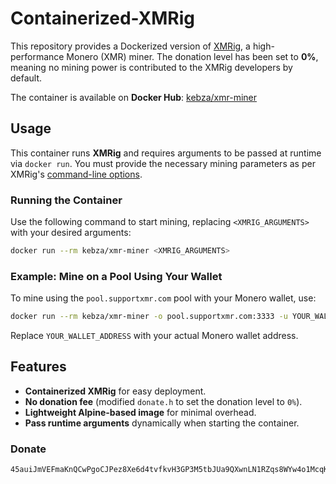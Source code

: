 # Containerized-XMRig

This repository provides a Dockerized version of [XMRig](https://github.com/xmrig/xmrig), a high-performance Monero (XMR) miner. The donation level has been set to **0%**, meaning no mining power is contributed to the XMRig developers by default.

The container is available on **Docker Hub**: [kebza/xmr-miner](https://hub.docker.com/repository/docker/kebza/xmr-miner)

## Usage
This container runs **XMRig** and requires arguments to be passed at runtime via `docker run`. You must provide the necessary mining parameters as per XMRig's [command-line options](https://xmrig.com/docs/miner/command-line-options).

### Running the Container
Use the following command to start mining, replacing `<XMRIG_ARGUMENTS>` with your desired arguments:

```bash
docker run --rm kebza/xmr-miner <XMRIG_ARGUMENTS>
```

### Example: Mine on a Pool Using Your Wallet
To mine using the `pool.supportxmr.com` pool with your Monero wallet, use:

```bash
docker run --rm kebza/xmr-miner -o pool.supportxmr.com:3333 -u YOUR_WALLET_ADDRESS -p x -k
```

Replace `YOUR_WALLET_ADDRESS` with your actual Monero wallet address.

## Features
- **Containerized XMRig** for easy deployment.
- **No donation fee** (modified `donate.h` to set the donation level to `0%`).
- **Lightweight Alpine-based image** for minimal overhead.
- **Pass runtime arguments** dynamically when starting the container.

### Donate
```
45auiJmVEFmaKnQCwPgoCJPez8Xe6d4tvfkvH3GP3M5tbJUa9QXwnLN1RZqs8WYw4o1McqKQwfoeUUfxYwRJP7pNM4geUTo
```